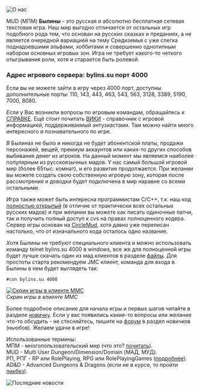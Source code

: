 &nbsp;

<p class='text-center'>
    <img src="/img/tit_about.gif" alt='О нас' />
</p>

MUD (МПМ) **Былины** - это русская и абсолютно бесплатная сетевая текстовая игра. Наш мир выгодно отличается от остальных игр подобного рода тем, что основан на русских сказках и преданиях, а не является очередной вариацией на тему Средиземья с уже слегка поднадоевшими эльфами, хоббитами и совершенно однотипным набором основных игровых зон. Игра не требует какого-то четкого отыгрывания роли, хотя и старается быть ролевой.

<h3 class='text-center'>Адрес игрового сервера: bylins.su порт 4000</h3>
<p>Если вы не можете зайти в игру через 4000 порт, доступны дополнительные порты: 110, 143, 443, 463, 543, 563, 3128, 3389, 5190, 7000, 8080.</p>

<i class="letter letter-e mt-4">Е</i>сли у Вас возникли вопросы по игровым командам, обращайтесь к <a href='https://www.bylins.su/help.php'>СПРАВКЕ</a>. Ещё стоит почитать <a href='http://wiki.bylins.su/ ' target='_blank'>ВИКИ</a> - справочник с игровой информацией, поддерживаемый энтузиастами. Там можно найти много интересного и познавательного по игре.

<i class="letter letter-v mt-4">В</i> Былинах не было и никогда не будет абонентской платы, продажи персонажей, вещей, премиум аккаунтов или каких-то других способов выбивания денег из игроков. На данный момент мы являемся наиболее популярным из русскоязычных мадов. У нас самый большой игровой мир (более 65тыс. комнат), и его развитие продолжается. При желании вы можете создать свою собственную игровую зону, которая после рассмотрения и доводки будет подключена в мир наравне со всеми остальными.

<i class="letter letter-i mt-4">И</i>гра также может быть интересна программистам C/C++, т.к. наш код [полностью открытый](/downloads/license/) (в отличие от практически всех остальных русских мадов) и при желании вы можете как писать одиночные патчи, так и получить полный доступ к cvs на правах полноценного кодера. Сервер игры основан на 
<a href='https://www.circlemud.org/' target='_blank'>CircleMud</a>, хотя давно уже переписан настолько, что от изначального кода осталось одно название.

<i class="letter letter-h mt-4">Х</i>отя Былины не требуют специального клиента и можно использовать команду telnet bylins.su 4000 в windows, все же для полноценной игры будет лучше скачать один из мад клиентов в разделе [файлы](/downloads/). Для простоты старта рекомендуем JMC клиент, команда для входа в Былины в нем будет выглядеть так:

```
#con bylins.su 4000
```

<p class='text-center mt-4 mb-4'>
    <a data-fslightbox href='/img/screen_mmc.png'>
        <img src='/img/screen_mmc_tmb.jpg' alt='Скрин игры в клиенте ММС' class='thumb1' />
    </a>
    <br/>
    <i>Скрин игры в клиенте ММС</i>
</p>

Более подробное описание для начала игры и первых шагов читайте в разделе [новичку](/newbie/). Если у вас появились какие-то вопросы или желание что-то обсудить - не стесняйтесь, пишите на [форум](/vbb/) в раздел новичков (ньюбов). Желаем удачи в игре!

<i class="letter letter-i mt-4">И</i>спользованные термины:  
МПМ - многопользовательский мир (что это? <a href='https://ru.wikipedia.org/wiki/%D0%9C%D0%BD%D0%BE%D0%B3%D0%BE%D0%BF%D0%BE%D0%BB%D1%8C%D0%B7%D0%BE%D0%B2%D0%B0%D1%82%D0%B5%D0%BB%D1%8C%D1%81%D0%BA%D0%B8%D0%B9_%D0%BC%D0%B8%D1%80' target='_blank'>почитать</a>).  
MUD - Multi User Dungeon/Dimension/Domain (МАД, МУД).  
РП, РПГ - RP или RolePlaying, RPG или RolePlayingGames (<a href='https://ru.wikipedia.org/wiki/%D0%A0%D0%BE%D0%BB%D0%B5%D0%B2%D0%B0%D1%8F_%D0%B8%D0%B3%D1%80%D0%B0' target='_blank'>подробнее</a>).  
AD&D - Advanced Dungeons & Dragons (если не в курсе, то пройти <a href='https://ru.wikipedia.org/wiki/Dungeons_%26_Dragons' target='_blank'>ликбез</a>).  


<p class='text-center mt-4 mb-4'>
<img src="/img/news.gif" alt='Последние новости' />
</p>

<div id="news_block"></div>
<script>
    fetch('/news.php')
        .then(resp => resp.json())
        .then(dd => document.getElementById('news_block').innerHTML = dd.join('<br/>'));
</script>
